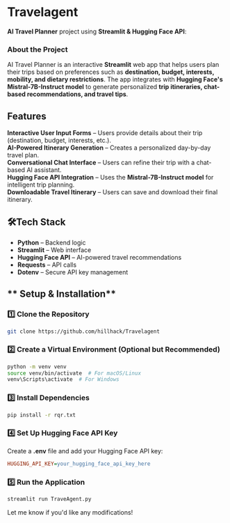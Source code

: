 # Travelagent
**AI Travel Planner** project using **Streamlit & Hugging Face API**: 

### **About the Project**  
AI Travel Planner is an interactive **Streamlit** web app that helps users plan their trips based on preferences such as **destination, budget, interests, mobility, and dietary restrictions**. The app integrates with **Hugging Face's Mistral-7B-Instruct model** to generate personalized **trip itineraries, chat-based recommendations, and travel tips**.  

## **Features**  
**Interactive User Input Forms** – Users provide details about their trip (destination, budget, interests, etc.).  
**AI-Powered Itinerary Generation** – Creates a personalized day-by-day travel plan.  
**Conversational Chat Interface** – Users can refine their trip with a chat-based AI assistant.  
**Hugging Face API Integration** – Uses the **Mistral-7B-Instruct model** for intelligent trip planning.  
**Downloadable Travel Itinerary** – Users can save and download their final itinerary. 

## **🛠Tech Stack**  
- **Python** – Backend logic  
- **Streamlit** – Web interface  
- **Hugging Face API** – AI-powered travel recommendations  
- **Requests** – API calls  
- **Dotenv** – Secure API key management  

## ** Setup & Installation**  

### **1️⃣ Clone the Repository**  
```bash
git clone https://github.com/hillhack/Travelagent
```

### **2️⃣ Create a Virtual Environment** (Optional but Recommended)  
```bash
python -m venv venv
source venv/bin/activate  # For macOS/Linux
venv\Scripts\activate  # For Windows
```

### **3️⃣ Install Dependencies**  
```bash
pip install -r rqr.txt
```

### **4️⃣ Set Up Hugging Face API Key**  
Create a **.env** file and add your Hugging Face API key:  
```ini
HUGGING_API_KEY=your_hugging_face_api_key_here
```

### **5️⃣ Run the Application**  
```bash
streamlit run TraveAgent.py
```
Let me know if you'd like any modifications!
